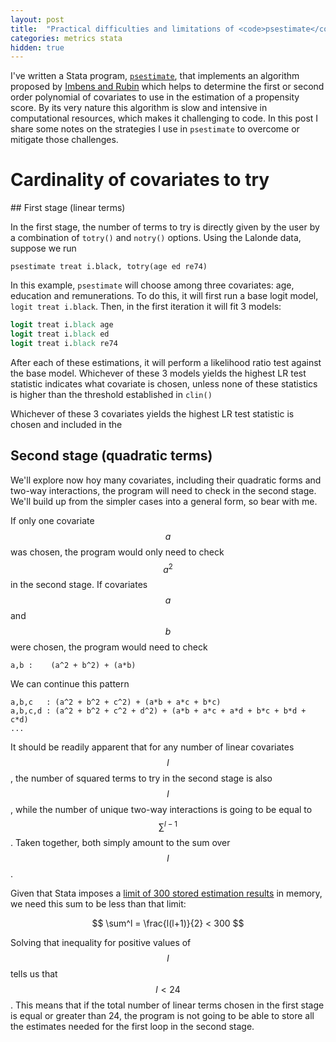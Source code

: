 ```yaml
---
layout: post
title:  "Practical difficulties and limitations of <code>psestimate</code>"
categories: metrics stata
hidden: true
---
```


I've written a Stata program, [`psestimate`](/resources/psestimate), that implements an algorithm proposed by [Imbens and Rubin](http://jhr.uwpress.org/content/50/2/373) which helps to determine the first or second order polynomial of covariates to use in the  estimation of a propensity score. By its very nature this algorithm is slow and intensive in computational resources, which makes it challenging to code. In this post I share some notes on the strategies I use in `psestimate` to overcome or mitigate those challenges.

# Cardinality of covariates to try

## First stage (linear terms)

In the first stage, the number of terms to try is directly given by the user by a combination of `totry()` and `notry()` options.
Using the Lalonde data, suppose we run

```
psestimate treat i.black, totry(age ed re74)
```

In this example, `psestimate` will choose among three covariates: age, education and remunerations. To do this, it will first run a base logit model, `logit treat i.black`. Then, in the first iteration it will fit 3 models:

```stata
logit treat i.black age
logit treat i.black ed
logit treat i.black re74
```

After each of these estimations, it will perform a likelihood ratio test against the base model.
Whichever of these 3 models yields the highest LR test statistic indicates what covariate is chosen, unless none of these statistics is higher than the threshold established in `clin()`

Whichever of these 3 covariates yields the highest LR test statistic is chosen and included in the

## Second stage (quadratic terms)

We'll explore now hoy many covariates, including their quadratic forms and two-way interactions, the program will need to check in the second stage. We'll build up from the simpler cases into a general form, so bear with me.

If only one covariate $$a$$ was chosen, the program would only need to check $$a^2$$ in the second stage. If covariates $$a$$ and $$b$$ were chosen, the program would need to check

```
a,b :    (a^2 + b^2) + (a*b)
```

We can continue this pattern

```
a,b,c   : (a^2 + b^2 + c^2) + (a*b + a*c + b*c)
a,b,c,d : (a^2 + b^2 + c^2 + d^2) + (a*b + a*c + a*d + b*c + b*d + c*d)
...
```

It should be readily apparent that for any number of linear covariates $$l$$, the number of squared terms to try in the second stage is also $$l$$, while the number of unique two-way interactions is going to be equal to $$\sum^{l-1}$$. Taken together, both simply amount to the sum over $$l$$.

Given that Stata imposes a [limit of 300 stored estimation results](http://www.stata.com/help.cgi?limits) in memory, we need this sum to be less than that limit:

$$
\sum^l = \frac{l(l+1)}{2} < 300
$$

Solving that inequality for positive values of $$l$$ tells us that $$l<24$$. This means that if the total number of linear terms chosen in the first stage is equal or greater than 24, the program is not going to be able to store all the estimates needed for the first loop in the second stage.
